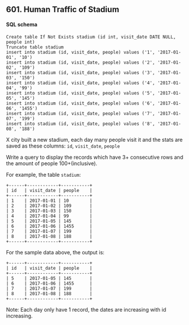 ## 601. Human Traffic of Stadium
#### SQL schema
```mysql
Create table If Not Exists stadium (id int, visit_date DATE NULL, people int)
Truncate table stadium
insert into stadium (id, visit_date, people) values ('1', '2017-01-01', '10')
insert into stadium (id, visit_date, people) values ('2', '2017-01-02', '109')
insert into stadium (id, visit_date, people) values ('3', '2017-01-03', '150')
insert into stadium (id, visit_date, people) values ('4', '2017-01-04', '99')
insert into stadium (id, visit_date, people) values ('5', '2017-01-05', '145')
insert into stadium (id, visit_date, people) values ('6', '2017-01-06', '1455')
insert into stadium (id, visit_date, people) values ('7', '2017-01-07', '199')
insert into stadium (id, visit_date, people) values ('8', '2017-01-08', '188')
```

X city built a new stadium, each day many people visit it and the stats are saved as these columns: `id`, `visit_date`, `people`

Write a query to display the records which have 3+ consecutive rows and the amount of people 100+(inclusive).

For example, the table `stadium`:
```
+------+------------+-----------+
| id   | visit_date | people    |
+------+------------+-----------+
| 1    | 2017-01-01 | 10        |
| 2    | 2017-01-02 | 109       |
| 3    | 2017-01-03 | 150       |
| 4    | 2017-01-04 | 99        |
| 5    | 2017-01-05 | 145       |
| 6    | 2017-01-06 | 1455      |
| 7    | 2017-01-07 | 199       |
| 8    | 2017-01-08 | 188       |
+------+------------+-----------+
```
For the sample data above, the output is:
```
+------+------------+-----------+
| id   | visit_date | people    |
+------+------------+-----------+
| 5    | 2017-01-05 | 145       |
| 6    | 2017-01-06 | 1455      |
| 7    | 2017-01-07 | 199       |
| 8    | 2017-01-08 | 188       |
+------+------------+-----------+
```
Note:
Each day only have 1 record, the dates are increasing with id increasing.

